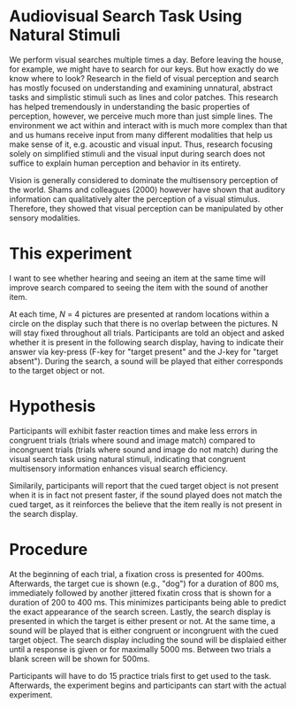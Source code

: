 # Audiovisual Search Task Using Natural Stimuli

We perform visual searches multiple times a day. Before leaving the house, for example, we might have to search for our keys. But how exactly do 
we know where to look? Research in the field of visual perception and search has mostly focused on understanding and examining unnatural, abstract 
tasks and simplistic stimuli such as lines and color patches. This research has helped tremendously in understanding the basic properties of perception, 
however, we perceive much more than just simple lines. The environment we act within and interact with is much more complex than that and us humans receive 
input from many different modalities that help us make sense of it, e.g. acoustic and visual input. Thus, research focusing solely on simplified  stimuli and 
the visual input during search does not suffice to explain human perception and behavior in its entirety.

Vision is generally considered to dominate the multisensory perception of the world. Shams and colleagues (2000) however have shown that auditory information can 
qualitatively alter the perception of a visual stimulus. Therefore, they showed that visual perception can be manipulated by other sensory modalities.

 
# This experiment  
I want to see whether hearing and seeing an item at the same time will improve search compared to seeing the item with the sound of another item. <p></p>

At each time, <i> N </i> = 4 pictures are presented at random locations within a circle on the display such that there is no overlap between the pictures. 
N will stay fixed throughout all trials. Participants are told an object and asked whether it is present in the following search display, having to indicate their answer via key-press (F-key for "target present" and the J-key for "target absent"). During the search, a sound will be played that either corresponds to the target object or not. <p></p>

# Hypothesis
Participants will exhibit faster reaction times and make less errors in congruent trials (trials where sound and image match) compared to incongruent trials (trials where sound and image do not match) during the visual search task using natural stimuli, indicating that congruent multisensory information enhances visual search efficiency. <p></p>
Similarily, participants will report that the cued target object is not present when it is in fact not present faster, if the sound played does not match the cued target, as it reinforces the believe that the item really is not present in the search display. 

# Procedure
At the beginning of each trial, a fixation cross is presented for 400ms. Afterwards, the target cue is shown (e.g., "dog") for a duration of 800 ms, immediately followed by another jittered fixatin cross that is shown for a duration of 200 to 400 ms. This minimizes participants being able to predict the exact appearance of the search screen. Lastly, the search display is presented in which the target is either present or not. At the same time, a sound will be played that is either congruent or incongruent with the cued target object. The search display including the sound will be displaied either until a response is given or for maximally 5000 ms. Between two trials a blank screen will be shown for 500ms. <p></p>

Participants will have to do 15 practice trials first to get used to the task. Afterwards, the experiment begins and participants can start with the actual experiment.
